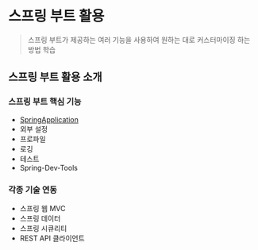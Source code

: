 # 스프링 부트 활용

> 스프링 부트가 제공하는 여러 기능을 사용하여 원하는 대로 커스터마이징 하는 방법 학습


## 스프링 부트 활용 소개

### 스프링 부트 핵심 기능

- [SpringApplication](./2-2_SpringApplication.md)
- 외부 설정
- 프로파일
- 로깅
- 테스트
- Spring-Dev-Tools

### 각종 기술 연동

- 스프링 웹 MVC
- 스프링 데이터
- 스프링 시큐리티
- REST API 클라이언트